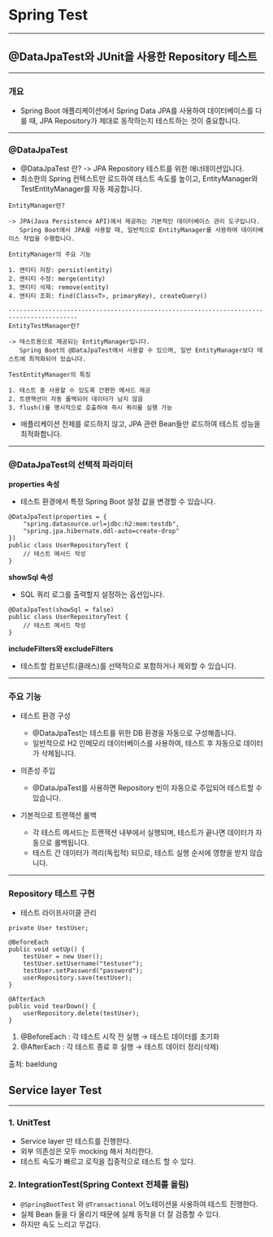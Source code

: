 # Spring Test

---

## @DataJpaTest와 JUnit을 사용한 Repository 테스트

---

### 개요

* Spring Boot 애플리케이션에서 Spring Data JPA를 사용하여 데이터베이스를 다룰 때, JPA Repository가 제대로 동작하는지 테스트하는 것이 중요합니다.

----

### @DataJpaTest

* @DataJpaTest 란? -> JPA Repository 테스트를 위한 애너테이션입니다.
* 최소한의 Spring 컨텍스트만 로드하여 테스트 속도를 높이고, EntityManager와 TestEntityManager를 자동 제공합니다.
~~~
EntityManager란? 

-> JPA(Java Persistence API)에서 제공하는 기본적인 데이터베이스 관리 도구입니다.
   Spring Boot에서 JPA를 사용할 때, 일반적으로 EntityManager를 사용하여 데이터베이스 작업을 수행합니다.

EntityManager의 주요 기능

1. 엔티티 저장: persist(entity)
2. 엔티티 수정: merge(entity)
3. 엔티티 삭제: remove(entity)
4. 엔티티 조회: find(Class<T>, primaryKey), createQuery()

-----------------------------------------------------------------------------------------
EntityTestManager란?

-> 테스트용으로 제공되는 EntityManager입니다.
   Spring Boot의 @DataJpaTest에서 사용할 수 있으며, 일반 EntityManager보다 테스트에 최적화되어 있습니다.
   
TestEntityManager의 특징

1. 테스트 중 사용할 수 있도록 간편한 메서드 제공
2. 트랜잭션이 자동 롤백되어 데이터가 남지 않음
3. flush()를 명시적으로 호출하여 즉시 쿼리를 실행 가능

~~~
* 애플리케이션 전체를 로드하지 않고, JPA 관련 Bean들만 로드하여 테스트 성능을 최적화합니다.

---

### @DataJpaTest의 선택적 파라미터

**properties 속성**
* 테스트 환경에서 특정 Spring Boot 설정 값을 변경할 수 있습니다.
~~~
@DataJpaTest(properties = {
    "spring.datasource.url=jdbc:h2:mem:testdb",
    "spring.jpa.hibernate.ddl-auto=create-drop"
})
public class UserRepositoryTest {
    // 테스트 메서드 작성
}
~~~

**showSql 속성**
* SQL 쿼리 로그를 출력할지 설정하는 옵션입니다.
~~~
@DataJpaTest(showSql = false)
public class UserRepositoryTest {
    // 테스트 메서드 작성
}
~~~

**includeFilters와 excludeFilters**
* 테스트할 컴포넌트(클래스)를 선택적으로 포함하거나 제외할 수 있습니다.

---

### 주요 기능

* 테스트 환경 구성
  * @DataJpaTest는 테스트를 위한 DB 환경을 자동으로 구성해줍니다. 
  * 일반적으로 H2 인메모리 데이터베이스를 사용하여, 테스트 후 자동으로 데이터가 삭제됩니다.

* 의존성 주입
  * @DataJpaTest를 사용하면 Repository 빈이 자동으로 주입되어 테스트할 수 있습니다.

* 기본적으로 트랜잭션 롤백
  * 각 테스트 메서드는 트랜잭션 내부에서 실행되며, 테스트가 끝나면 데이터가 자동으로 롤백됩니다.
  * 테스트 간 데이터가 격리(독립적) 되므로, 테스트 실행 순서에 영향을 받지 않습니다.

---

### Repository 테스트 구현

* 테스트 라이프사이클 관리
~~~
private User testUser;

@BeforeEach
public void setUp() {
    testUser = new User();
    testUser.setUsername("testuser");
    testUser.setPassword("password");
    userRepository.save(testUser);
}

@AfterEach
public void tearDown() {
    userRepository.delete(testUser);
}
~~~
1. @BeforeEach : 각 테스트 시작 전 실행 → 테스트 데이터를 초기화
2. @AfterEach : 각 테스트 종료 후 실행 → 테스트 데이터 정리(삭제)


출처: baeldung



## Service layer Test

---

### 1. UnitTest

* Service layer 만 테스트를 진행한다.
* 외부 의존성은 모두 mocking 해서 처리한다.
* 테스트 속도가 빠르고 로직을 집중적으로 테스트 할 수 있다.

### 2. IntegrationTest(Spring Context 전체를 올림)

* ``@SpringBootTest`` 와 ``@Transactional`` 어노테이션을 사용하여 테스트 진행한다.
* 실제 Bean 들을 다 올리기 때문에 실제 동작을 더 잘 검증할 수 있다.
* 하지만 속도 느리고 무겁다.

